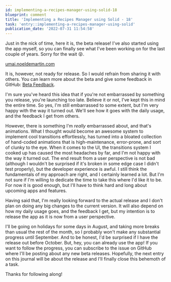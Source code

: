 ```yaml
---
id: implementing-a-recipes-manager-using-solid-18
blueprint: comment
title: 'Implementing a Recipes Manager using Solid - 18'
task: 'entry::implementing-a-recipes-manager-using-solid'
publication_date: '2022-07-31 11:54:58'
---
```


Just in the nick of time, here it is, the beta release! I've also started using the app myself, so you can finally see what I've been working on for the last couple of years. Sorry for the wait 😝.

[umai.noeldemartin.com](https://umai.noeldemartin.com)

It is, however, not ready for release. So I would refrain from sharing it with others. You can learn more about the beta and give some feedback in GitHub: [Beta Feedback](https://github.com/NoelDeMartin/umai/issues/1).

I'm sure you've heard this idea that if you're not embarrassed by something you release, you're launching too late. Believe it or not, I've kept this in mind the entire time. So yes, I'm still embarrassed to some extent, but I'm very happy with the way it turned out. We'll see how it goes with the daily usage, and the feedback I get from others.

However, there is something I'm _really_ embarrassed about, and that's animations. What I thought would become an awesome system to implement cool transitions effortlessly, has turned into a bloated collection of hand-coded animations that is high-maintenance, error-prone, and sort of clunky to the eye. When it comes to the UI, the transitions system I cooked up has caused the most headaches by far, and I'm not happy with the way it turned out. The end result from a user perspective is not bad (although I wouldn't be surprised if it's broken in some edge case I didn't test properly), but the developer experience is awful. I still think the fundamentals of my approach are right, and I certainly learned a lot. But I'm not sure if I'm willing to dedicate the time to take this where I'd like it to be. For now it is good enough, but I'll have to think hard and long about upcoming apps and features.

Having said that, I'm really looking forward to the actual release and I don't plan on doing any big changes to the current version. It will also depend on how my daily usage goes, and the feedback I get, but my intention is to release the app as it is now from a user perspective.

I'll be going on holidays for some days in August, and taking more breaks than usual the rest of the month, so I probably won't make any substantial progress until September. And to be honest, I'd be surprised if I have the release out before October. But, hey, you can already use the app! If you want to follow the progress, you can subscribe to the issue on GitHub where I'll be posting about any new beta releases. Hopefully, the next entry on this journal will be about the release and I'll finally close this behemoth of a task.

Thanks for following along!
